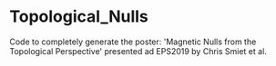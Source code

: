# Topological_Nulls
Code to completely generate the poster: 'Magnetic Nulls from the Topological Perspective' presented ad EPS2019 by Chris Smiet et al. 
